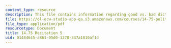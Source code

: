```yaml
---
content_type: resource
description: This file contains information regarding good vs. bad dictatorships.
file: https://ol-ocw-studio-app-qa.s3.amazonaws.com/courses/14-75-political-economy-and-economic-development-fall-2012/01484645a86105d01278337a1810af1d_MIT14_75F12_Recitation5.pdf
file_type: application/pdf
resourcetype: Document
title: 14.75 Recitation 5
uid: 01484645-a861-05d0-1278-337a1810af1d
---
```

